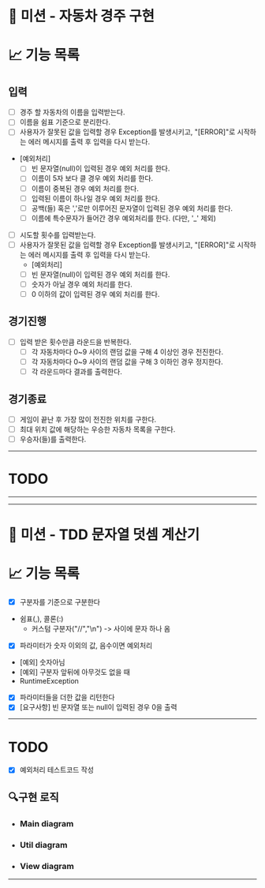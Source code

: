 # 🚀 미션 - 자동차 경주 구현

# 📈 기능 목록

## 입력
- [ ] 경주 할 자동차의 이름을 입력받는다. 
- [ ] 이름을 쉼표 기준으로 분리한다. 
- [ ] 사용자가 잘못된 값을 입력할 경우 Exception를 발생시키고, "[ERROR]"로 시작하는 에러 메시지를 출력 후 입력을 다시 받는다.

- [예외처리]
  - [ ] 빈 문자열(null)이 입력된 경우 예외 처리를 한다.
  - [ ] 이름이 5자 보다 클 경우 예외 처리를 한다.
  - [ ] 이름이 중복된 경우 예외 처리를 한다.
  - [ ] 입력된 이름이 하나일 경우 예외 처리를 한다.
  - [ ] 공백(들) 혹은 ','로만 이루어진 문자열이 입력된 경우 예외 처리를 한다.
  - [ ] 이름에 특수문자가 들어간 경우 예외처리를 한다. (다만, '_' 제외)
  
- [ ] 시도할 횟수를 입력받는다.
- [ ] 사용자가 잘못된 값을 입력할 경우 Exception를 발생시키고, "[ERROR]"로 시작하는 에러 메시지를 출력 후 입력을 다시 받는다.
  - [예외처리]
  - [ ] 빈 문자열(null)이 입력된 경우 예외 처리를 한다.
  - [ ] 숫자가 아닐 경우 예외 처리를 한다.
  - [ ] 0 이하의 값이 입력된 경우 예외 처리를 한다.

## 경기진행
- [ ] 입력 받은 횟수만큼 라운드을 반복한다.
  - [ ] 각 자동차마다 0~9 사이의 랜덤 값을 구해 4 이상인 경우 전진한다.
  - [ ] 각 자동차마다 0~9 사이의 랜덤 값을 구해 3 이하인 경우 정지한다.
  - [ ] 각 라운드마다 결과를 출력한다.
## 경기종료
- [ ] 게임이 끝난 후 가장 많이 전진한 위치를 구한다.
- [ ] 최대 위치 값에 해당하는 우승한 자동차 목록을 구한다.
- [ ] 우승자(들)를 출력한다.

---

# TODO


---
---
# 🚀 미션 - TDD 문자열 덧셈 계산기

# 📈 기능 목록

- [X]  구분자를 기준으로 구분한다
- 쉼표(,), 콜론(:)
  - 커스텀 구분자("//","\n") -> 사이에 문자 하나 옴
- [X]  파라미터가 숫자 이외의 값, 음수이면 예외처리
  - [예외] 숫자아님
  - [예외] 구분자 앞뒤에 아무것도 없을 때
  - RuntimeException
- [X]  파라미터들을 더한 값을 리턴한다
- [X] [요구사항] 빈 문자열 또는 null이 입력된 경우 0을 출력
---

# TODO

- [X] 예외처리 테스트코드 작성

## 🔍구현 로직

- ### Main diagram
- ### Util diagram
- ### View diagram

---
